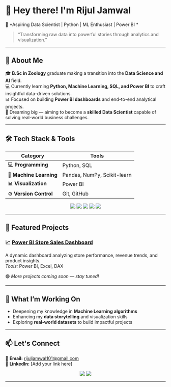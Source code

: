 # 👋 Hey there! I'm **Rijul Jamwal**  
🎯 *Aspiring Data Scientist | Python | ML Enthusiast | Power BI *  

> “Transforming raw data into powerful stories through analytics and visualization.”  

---

## 🧠 About Me  
🎓 **B.Sc in Zoology** graduate making a transition into the **Data Science and AI** field.  
💻 Currently learning **Python, Machine Learning, SQL, and Power BI** to craft insightful data-driven solutions.  
📊 Focused on building **Power BI dashboards** and end-to-end analytical projects.  
🚀 Dreaming big — aiming to become a **skilled Data Scientist** capable of solving real-world business challenges.  

---

## 🛠️ Tech Stack & Tools  

| Category | Tools |
|-----------|--------|
| 💻 **Programming** | Python, SQL |
| 🤖 **Machine Learning** | Pandas, NumPy, Scikit-learn |
| 📊 **Visualization** | Power BI |
| ⚙️ **Version Control** | Git, GitHub |

<p align="center">
  <img src="https://img.shields.io/badge/Python-3776AB?style=for-the-badge&logo=python&logoColor=white"/>
  <img src="https://img.shields.io/badge/PowerBI-F2C811?style=for-the-badge&logo=powerbi&logoColor=black"/>
  <img src="https://img.shields.io/badge/SQL-003B57?style=for-the-badge&logo=postgresql&logoColor=white"/>
  <img src="https://img.shields.io/badge/Machine%20Learning-FF6F00?style=for-the-badge&logo=googlecolab&logoColor=white"/>
  <img src="https://img.shields.io/badge/Git-F1502F?style=for-the-badge&logo=git&logoColor=white"/>
</p>

---

## 🚀 Featured Projects  

### 📈 [Power BI Store Sales Dashboard](#)  
A dynamic dashboard analyzing store performance, revenue trends, and product insights.  
*Tools:* Power BI, Excel, DAX  

🟢 *More projects coming soon — stay tuned!*  

---

## 🌱 What I’m Working On  
- Deepening my knowledge in **Machine Learning algorithms**  
- Enhancing my **data storytelling** and visualization skills  
- Exploring **real-world datasets** to build impactful projects  

---

## 📫 Let's Connect  

📧 **Email:** [rijuljamwal101@gmail.com](mailto:rijuljamwal101@gmail.com)  
🔗 **LinkedIn:** [Add your link here]  

<p align="center">
  <a href="mailto:rijuljamwal101@gmail.com"><img src="https://img.shields.io/badge/Email-Contact%20Me-blue?style=for-the-badge&logo=gmail"/></a>
  <a href="#"><img src="https://img.shields.io/badge/LinkedIn-Connect%20Here-blue?style=for-the-badge&logo=linkedin"/></a>
</p>

---





